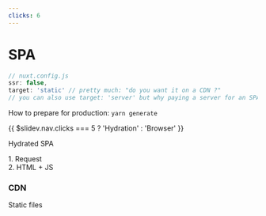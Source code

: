 ```yaml
---
clicks: 6
---
```


<h1 class="!text-green-900">SPA</h1>

```js
// nuxt.config.js
ssr: false,
target: 'static' // pretty much: "do you want it on a CDN ?"
// you can also use target: 'server' but why paying a server for an SPA? Please don't 🙅
```

How to prepare for production: `yarn generate`

<div v-click class="relative flex items-center justify-center mt-12">
  <div class="flex flex-col">
    <ri-loader-5-fill v-if="$slidev.nav.clicks === 4 || $slidev.nav.clicks === 5"
      class="absolute mt-3 text-green-500 transition duration-500 animate-spin"
      :class="[$slidev.nav.clicks === 5 ? 'ml-8.5' : 'ml-6.5']" />
    <ph-monitor-bold v-if="$slidev.nav.clicks < 6" class="w-auto h-12" />
    <ph-monitor-duotone v-if="$slidev.nav.clicks === 6" class="w-auto h-12" />
    <p class="!m-1" v-if="$slidev.nav.clicks < 6">
      {{ $slidev.nav.clicks === 5 ? 'Hydration' : 'Browser' }}
    </p>
    <p class="!m-1" v-if="$slidev.nav.clicks === 6">Hydrated SPA</p>
  </div>

  <div class="w-24 text-center flex flex-col mx-4" v-if="$slidev.nav.clicks < 3 && $slidev.nav.clicks < 5"
    :class="[$slidev.nav.clicks === 2 ? 'visible' : 'invisible']">
    <span class="text-sm">1. Request</span>
    <mdi-arrow-right-thick class="mx-auto inline" />
  </div>

  <div class="w-24 text-center flex flex-col mx-4" v-if="$slidev.nav.clicks > 2 && $slidev.nav.clicks < 5"
    :class="[$slidev.nav.clicks === 3 ? 'visible' : 'invisible']">
    <span class="text-sm">2. HTML + JS</span>
    <mdi-arrow-left-thick class="mx-auto inline" />
  </div>

  <div class="flex flex-col" v-if="$slidev.nav.clicks < 5">
    <h3 class="flex justify-center p-2 mx-auto bg-teal-900 rounded-md">CDN</h3>
    <p class="!m-1">Static files</p>
  </div>
</div>

<!--
explain the hydration here
-->
